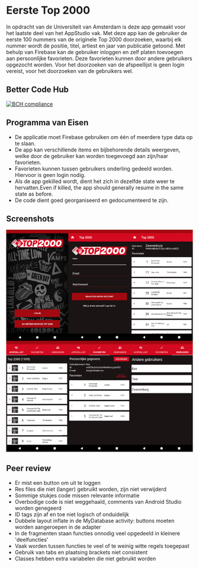 ﻿# Eerste Top 2000
In opdracht van de Universiteit van Amsterdam is deze app gemaakt voor het laatste deel van het AppStudio vak. Met deze app kan de 
gebruiker de eerste 100 nummers van de originele Top 2000 doorzoeken, waarbij elk nummer wordt de positie, titel, artiest en jaar van 
publicatie getoond. Met behulp van Firebase kan de gebruiker inloggen en zelf platen toevoegen aan persoonlijke favorieten. Deze favorieten
kunnen door andere gebruikers opgezocht worden. Voor het doorzoeken van de afspeellijst is geen login vereist, voor het doorzoeken van de gebruikers wel.

## Better Code Hub
[![BCH compliance](https://bettercodehub.com/edge/badge/baszwanenburg/AppStudio?branch=master)](https://bettercodehub.com/)

## Programma van Eisen
* De applicatie moet Firebase gebruiken om één of meerdere type data op te slaan.
* De app kan verschillende items en bijbehorende details weergeven, welke door de gebruiker kan worden toegevoegd aan zijn/haar favorieten.
* Favorieten kunnen tussen gebruikers onderling gedeeld worden. Hiervoor is geen login nodig.
* Als de app gekilled wordt, dient het zich in dezelfde state weer te hervatten.Even if killed, the app should generally resume in the same state as before.
* De code dient goed georganiseerd en gedocumenteerd te zijn.

## Screenshots
![Afbeeldingen](/docs/Afbeeldingen.png)

## Peer review
* Er mist een button om uit te loggen
* Res files die niet (langer) gebruikt worden, zijn niet verwijderd
* Sommige stukjes code missen relevante informatie
* Overbodige code is niet weggehaald, comments van Android Studio worden genegeerd
* ID tags zijn af en toe niet logisch of onduidelijk
* Dubbele layout inflate in de MyDatabase activity: buttons moeten worden aangeroepen in de adapter
* In de fragmenten staan functies onnodig veel opgedeeld in kleinere 'deelfuncties'
* Vaak worden tussen functies te veel of te weinig witte regels toegepast
* Gebruik van tabs en plaatsing brackets niet consistent
* Classes hebben extra variabelen die niet gebruikt worden